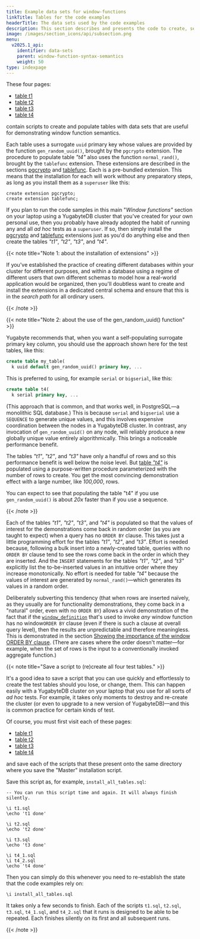 ```yaml
---
title: Example data sets for window-functions
linkTitle: Tables for the code examples
headerTitle: The data sets used by the code examples
description: This section describes and presents the code to create, selection of four data sets for the code examples that illustrate the use of window functions.
image: /images/section_icons/api/subsection.png
menu:
  v2025.1_api:
    identifier: data-sets
    parent: window-function-syntax-semantics
    weight: 50
type: indexpage
---
```


These four pages:

- [table t1](./table-t1/)
- [table t2](./table-t2/)
- [table t3](./table-t3/)
- [table t4](./table-t4/)

contain scripts to create and populate tables with data sets that are useful for demonstrating window function semantics.

Each table uses a surrogate `uuid` primary key whose values are provided by the function `gen_random_uuid()`, brought by the `pgcrypto` extension. The procedure to populate table _"t4"_ also uses the function `normal_rand()`, brought by the `tablefunc` extension. These extensions are described in the sections [pgcrypto](../../../../../../explore/ysql-language-features/pg-extensions/extension-pgcrypto) and [tablefunc](../../../../../../explore/ysql-language-features/pg-extensions/extension-tablefunc). Each is a pre-bundled extension. This means that the installation for each will work without any preparatory steps, as long as you install them as a `superuser` like this:

```plpgsql
create extension pgcrypto;
create extension tablefunc;
```

If you plan to run the code samples in this main "_Window functions"_ section on your laptop using a YugabyteDB cluster that you've created for your own personal use, then you probably have already adopted the habit of running any and all _ad hoc_ tests as a `superuser`. If so, then simply install the [pgcrypto](../../../../../../explore/ysql-language-features/pg-extensions/extension-pgcrypto) and [tablefunc](../../../../../../explore/ysql-language-features/pg-extensions/extension-tablefunc) extensions just as you'd do anything else and then create the tables _"t1"_, _"t2"_, _"t3"_, and _"t4"_.

{{< note title="Note 1: about the installation of extensions" >}}

If you've established the practice of creating different databases within your cluster for different purposes, and within a database using a regime of different users that own different schemas to model how a real-world application would be organized, then you'll doubtless want to create and install the extensions in a dedicated central schema and ensure that this is in the _search path_ for all ordinary users.

{{< /note >}}

{{< note title="Note 2: about the use of the gen_random_uuid() function" >}}

Yugabyte recommends that, when you want a self-populating surrogate primary key column, you should use the approach shown here for the test tables, like this:

```sql
create table my_table(
  k uuid default gen_random_uuid() primary key, ...
```

This is preferred to using, for example `serial` or `bigserial`, like this:

```sql
create table t4(
  k serial primary key, ...
```

(This approach that is common, and that works well, in PostgreSQL—a monolithic SQL database.) This is because `serial` and `bigserial` use a `SEQUENCE`  to generate unique values, and this involves expensive coordination between the nodes in a YugabyteDB cluster. In contrast, any invocation of `gen_random_uuid()` on any node, will reliably produce a new globally unique value entirely algorithmically. This brings a noticeable performance benefit.

The tables _"t1"_, _"t2"_, and _"t3"_ have only a handful of rows and so this performance benefit is well below the noise level. But [table _"t4"_](./table-t4/) is populated using a purpose-written procedure parameterized with the number of rows to create. You get the most convincing demonstration effect with a large number, like _100,000_, rows.

You can expect to see that populating the table "t4" if you use `gen_random_uuid()` is about _20x_ faster than if you use a sequence.

{{< /note >}}

Each of the tables _"t1"_, _"t2"_, _"t3"_, and _"t4"_ is populated so that the values of interest for the demonstrations come back in random order (as you are taught to expect) when a query has no `ORDER BY` clause. This takes just a little programming effort for the tables _"t1"_, _"t2"_, and _"t3"_. Effort is needed because, following a bulk insert into a newly-created table, queries with no `ORDER BY` clause tend to see the rows come back in the order in which they are inserted. And the `INSERT` statements for the tables _"t1"_, _"t2"_, and _"t3"_ explicitly list the to-be-inserted values in an intuitive order where they increase monotonically. No effort is needed for table _"t4"_ because the values of interest are generated by `normal_rand()`—which generates its values in a random order.

Deliberately subverting this tendency (that when rows are inserted naïvely, as they usually are for functionality demonstrations, they come back in a "natural" order, even with no `ORDER BY`) allows a vivid demonstration of the fact that if the [`window_definition`](../../../../syntax_resources/grammar_diagrams/#window-definition) that's used to invoke _any_ window function has no window`ORDER BY` clause (even if there is such a clause at overall query level), then the results are unpredictable and therefore meaningless. This is demonstrated in the section [Showing the importance of the window ORDER BY clause](../../functionality-overview/#showing-the-importance-of-the-window-order-by-clause). (There are cases where the order doesn't matter—for example, when the set of rows is the input to a conventionally invoked aggregate function.)

{{< note title="Save a script to (re)create all four test tables." >}}

It's a good idea to save a script that you can use quickly and effortlessly to create the test tables should you lose, or change, them. This can happen easily with a YugabyteDB cluster on your laptop that you use for all sorts of _ad hoc_ tests. For example, it takes only moments to destroy and re-create the cluster (or even to upgrade to a new version of YugabyteDB)—and this is common practice for certain kinds of test.

 Of course, you must first visit each of these pages:

- [table t1](./table-t1/)
- [table t2](./table-t2/)
- [table t3](./table-t3/)
- [table t4](./table-t4/)

and save each of the scripts that these present onto the same directory where you save the  "Master" installation script.

Save this script as, for example, `install_all_tables.sql`:

```plpgsql
-- You can run this script time and again. It will always finish silently.

\i t1.sql
\echo 't1 done'

\i t2.sql
\echo 't2 done'

\i t3.sql
\echo 't3 done'

\i t4_1.sql
\i t4_2.sql
\echo 't4 done'
```

Then you can simply do this whenever you need to re-establish the state that the code examples rely on:

```plpgsql
\i install_all_tables.sql
```

It takes only a few seconds to finish. Each of the scripts `t1.sql`, `t2.sql`, `t3.sql`, `t4_1.sql`, and `t4_2.sql` that it runs is designed to be able to be repeated. Each finishes silently on its first and all subsequent runs.

{{< /note >}}
